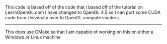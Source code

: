 This code is based off of the code that I based off of the tutorial on LearnOpenGL.com
I have changed to OpenGL 4.5 so I can port some CUDA code from University over to OpenGL compute shaders.

---------------

This does use CMake so that I am capable of working on this on either a Windows or Linux machine
